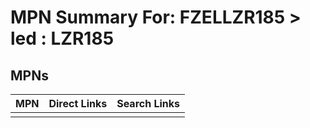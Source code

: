



# MPN Summary For: FZELLZR185 > led : LZR185

## MPNs
  

|MPN|Direct Links|Search Links|
| :--- | :--- | :--- |
||||
